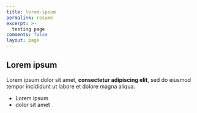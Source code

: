 ```yaml
---
title: lorem-ipsum
permalink: resume
excerpt: >-
  testing page
comments: false
layout: page
---
```

## Lorem ipsum

Lorem ipsum dolor sit amet, **consectetur adipiscing elit**, sed do eiusmod tempor incididunt ut labore et dolore magna aliqua.

- Lorem ipsum
- dolor sit amet